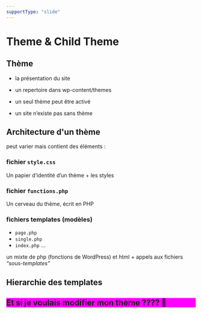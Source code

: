 ```yaml
---
supportType: "slide"
---
```


# Theme & Child Theme

<section class="slides">
<section class="slide">
  <div class="slide-inner">

## Thème

- la présentation du site
- un repertoire dans wp-content/themes
- un seul thème peut être activé
- un site n’existe pas sans thème

  </div>
</section>

<section class="slide">
<div>

## Architecture d'un thème

peut varier mais contient des éléments :

### fichier `style.css`

Un papier d’identité d’un thème + les styles

### fichier `functions.php`

Un cerveau du thème, écrit en PHP

### fichiers templates (modèles)

- `page.php`
- `single.php`
- `index.php`
  …

un mixte de php (fonctions de WordPress) et html + appels aux fichiers _“sous-templates”_

</div>
</section>
<section class="slide">
<div>

## Hierarchie des templates

</div>
</section>

<section class="slide" style="background-color: magenta">
<div>

## Et si je voulais modifier mon thème ???? 🤔

</div>
</section>

</section>
